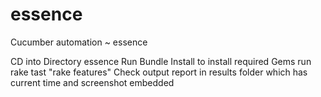 # essence
Cucumber automation ~ essence

CD into Directory essence
Run Bundle Install to install required Gems
run rake tast 
"rake features"
Check output report in results folder which has current time and screenshot embedded


